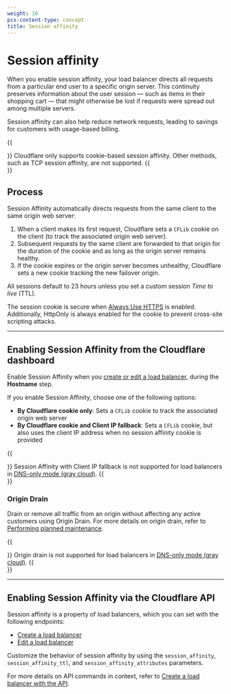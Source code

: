 ```yaml
---
weight: 16
pcx-content-type: concept
title: Session affinity
---
```


# Session affinity

When you enable session affinity, your load balancer directs all requests from a particular end user to a specific origin server. This continuity preserves information about the user session — such as items in their shopping cart — that might otherwise be lost if requests were spread out among multiple servers.

Session affinity can also help reduce network requests, leading to savings for customers with usage-based billing.

{{<Aside type="warning" header="Important">}}
Cloudflare only supports cookie-based session affinity. Other methods, such as TCP session affinity, are not supported.
{{</Aside>}}

## Process

Session Affinity automatically directs requests from the same client to the same origin web server:

1.  When a client makes its first request, Cloudflare sets a `CFLib` cookie on the client (to track the associated origin web server).
2.  Subsequent requests by the same client are forwarded to that origin for the duration of the cookie and as long as the origin server remains healthy.
3.  If the cookie expires or the origin server becomes unhealthy, Cloudflare sets a new cookie tracking the new failover origin.

All sessions default to 23 hours unless you set a custom session _Time to live_ (TTL).

The session cookie is secure when [Always Use HTTPS](/ssl/edge-certificates/additional-options/always-use-https) is enabled. Additionally, HttpOnly is always enabled for the cookie to prevent cross-site scripting attacks.

---

## Enabling Session Affinity from the Cloudflare dashboard

Enable Session Affinity when you [create or edit a load balancer](/load-balancing/create-load-balancer-ui/), during the **Hostname** step.

If you enable Session Affinity, choose one of the following options:

- **By Cloudflare cookie only**: Sets a `CFLib` cookie to track the associated origin web server
- **By Cloudflare cookie and Client IP fallback**: Sets a `CFLib` cookie, but also uses the client IP address when no session affinity cookie is provided

{{<Aside type="warning" header="Important">}}
Session Affinity with Client IP fallback is not supported for load balancers in [DNS-only mode (gray cloud)](/load-balancing/understand-basics/proxy-modes/).
{{</Aside>}}

### Origin Drain

Drain or remove all traffic from an origin without affecting any active customers using Origin Drain. For more details on origin drain, refer to [Performing planned maintenance](/load-balancing/additional-options/planned-maintenance/#gradual-rotation).

{{<Aside type="warning" header="Important">}}
Origin drain is not supported for load balancers in [DNS-only mode (gray cloud)](/load-balancing/understand-basics/proxy-modes/).
{{</Aside>}}

---

## Enabling Session Affinity via the Cloudflare API

Session affinity is a property of load balancers, which you can set with the following endpoints:

- [Create a load balancer](https://api.cloudflare.com/#load-balancers-create-load-balancer)
- [Edit a load balancer](https://api.cloudflare.com/#load-balancers-update-load-balancer)

Customize the behavior of session affinity by using the `session_affinity`, `session_affinity_ttl`, and `session_affinity_attributes` parameters.

For more details on API commands in context, refer to [Create a load balancer with the API](/load-balancing/create-load-balancer-api/).
